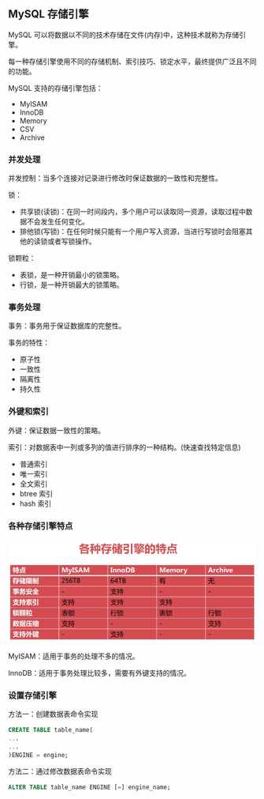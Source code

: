 ## MySQL 存储引擎

MySQL 可以将数据以不同的技术存储在文件(内存)中，这种技术就称为存储引擎。

每一种存储引擎使用不同的存储机制、索引技巧、锁定水平，最终提供广泛且不同的功能。

MySQL 支持的存储引擎包括：

* MyISAM
* InnoDB
* Memory
* CSV
* Archive

### 并发处理

并发控制：当多个连接对记录进行修改时保证数据的一致性和完整性。

锁：

* 共享锁(读锁)：在同一时间段内，多个用户可以读取同一资源，读取过程中数据不会发生任何变化。
* 排他锁(写锁)：在任何时候只能有一个用户写入资源，当进行写锁时会阻塞其他的读锁或者写锁操作。

锁颗粒：

* 表锁，是一种开销最小的锁策略。
* 行锁，是一种开销最大的锁策略。

### 事务处理

事务：事务用于保证数据库的完整性。

事务的特性：

* 原子性
* 一致性
* 隔离性
* 持久性

### 外键和索引

外键：保证数据一致性的策略。

索引：对数据表中一列或多列的值进行排序的一种结构。(快速查找特定信息)

* 普通索引
* 唯一索引
* 全文索引
* btree 索引
* hash 索引

### 各种存储引擎特点

![](https://github.com/steveLauwh/Database/raw/master/image/各种存储引擎特点.PNG)

MyISAM：适用于事务的处理不多的情况。

InnoDB：适用于事务处理比较多，需要有外键支持的情况。

### 设置存储引擎

方法一：创建数据表命令实现

```sql
CREATE TABLE table_name(
...
...
)ENGINE = engine;
```

方法二：通过修改数据表命令实现

```sql
ALTER TABLE table_name ENGINE [=] engine_name;
```
